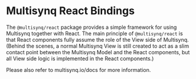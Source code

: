 # Multisynq React Bindings

The `@multisynq/react` package provides a simple framework for using Multisynq together with React. The main principle of `@multisynq/react` is that React components fully assume the role of the View side of Multisynq. (Behind the scenes, a normal Multisynq View is still created to act as a slim contact point between the Multisynq Model and the React components, but all View side logic is implemented in the React components.)

Please also refer to multisynq.io/docs for more information.

